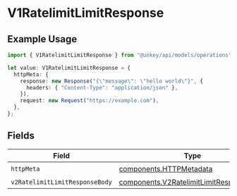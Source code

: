 # V1RatelimitLimitResponse

## Example Usage

```typescript
import { V1RatelimitLimitResponse } from "@unkey/api/models/operations";

let value: V1RatelimitLimitResponse = {
  httpMeta: {
    response: new Response("{\"message\": \"hello world\"}", {
      headers: { "Content-Type": "application/json" },
    }),
    request: new Request("https://example.com"),
  },
};
```

## Fields

| Field                                                                                              | Type                                                                                               | Required                                                                                           | Description                                                                                        |
| -------------------------------------------------------------------------------------------------- | -------------------------------------------------------------------------------------------------- | -------------------------------------------------------------------------------------------------- | -------------------------------------------------------------------------------------------------- |
| `httpMeta`                                                                                         | [components.HTTPMetadata](../../models/components/httpmetadata.md)                                 | :heavy_check_mark:                                                                                 | N/A                                                                                                |
| `v2RatelimitLimitResponseBody`                                                                     | [components.V2RatelimitLimitResponseBody](../../models/components/v2ratelimitlimitresponsebody.md) | :heavy_minus_sign:                                                                                 | OK                                                                                                 |